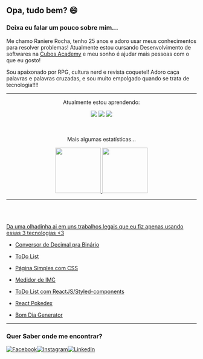 ## Opa, tudo bem? :smile:

### Deixa eu falar um pouco sobre mim...

Me chamo Raniere Rocha, tenho 25 anos e adoro usar meus conhecimentos para resolver problemas! Atualmente estou cursando Desenvolvimento de softwares na [Cubos Academy](https://cubos.academy/) e meu sonho é ajudar mais pessoas com o que eu gosto!

Sou apaixonado por RPG, cultura nerd e revista coquetel! Adoro caça palavras e palavras cruzadas, e sou muito empolgado quando se trata de tecnologia!!!!
<hr>
<div align="center">
  <p>Atualmente estou aprendendo: </p>
      <img src="https://img.shields.io/badge/HTML5-E34F26?style=for-the-badge&logo=html5&logoColor=white">
      <img src="https://img.shields.io/badge/CSS3-1572B6?style=for-the-badge&logo=css3&logoColor=white">
      <img src="https://img.shields.io/badge/JavaScript-F7DF1E?style=for-the-badge&logo=javascript&logoColor=black">
</div>
    <br>
    <br>
<div align="center">
  <p>Mais algumas estatísticas...</p>
  <a href="https://github.com/raniererocha">
<img height="120em" src="https://github-readme-stats.vercel.app/api/top-langs/?username=raniererocha&layout=compact&langs_count=7&theme=dracula"/>
<img height="120em" src="https://github-readme-stats.vercel.app/api?username=raniererocha&show_icons=true&theme=dracula&include_all_commits=true&count_private=true"/>
</div>
  <hr>
  <br>
  <br>

Da uma olhadinha ai em uns trabalhos legais que eu fiz apenas usando essas 3 tecnologias <3

- [Conversor de Decimal pra Binário](https://github.com/raniererocha/DecToBin)

- [ToDo List](https://github.com/raniererocha/my-todolist)

- [Página Simples com CSS](https://github.com/raniererocha/css-one-page)

- [Medidor de IMC](https://github.com/raniererocha/imc-meter)

- [ToDo List com ReactJS/Styled-components](https://github.com/raniererocha/react-list-app)
                                                                                          
- [React Pokedex](https://github.com/raniererocha/pokedex)

- [Bom Dia Generator](https://github.com/raniererocha/bom-dia-generator)

  

---

### Quer Saber onde me encontrar? 



[![Facebook](https://img.shields.io/badge/Facebook-1877F2?style=for-the-badge&logo=facebook&logoColor=white)](https://www.facebook.com/rlsmont/)[![Instagram](https://img.shields.io/badge/Instagram-E4405F?style=for-the-badge&logo=instagram&logoColor=white)](https://www.instagram.com/ranierelucass/)[![LinkedIn](https://img.shields.io/badge/LinkedIn-0077B5?style=for-the-badge&logo=linkedin&logoColor=white)](https://www.linkedin.com/in/raniererocha/)


